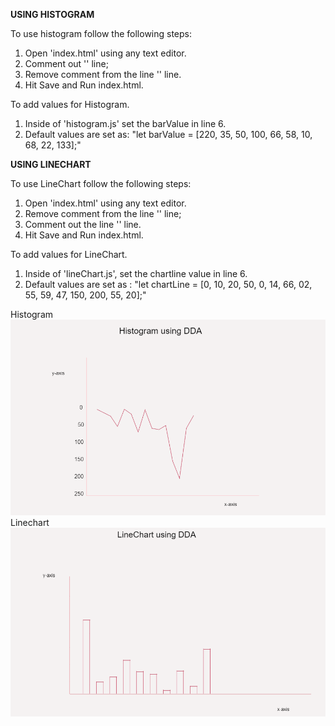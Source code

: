 <b> USING HISTOGRAM </b>
<p>
To use histogram follow the following steps:

1) Open 'index.html' using any text editor.
2) Comment out '<script src = 'lineChart.js'></script>' line;
3) Remove comment from the line '<script src = 'histogram.js'></script>' line.
4) Hit Save and Run index.html.

To add values for Histogram.

1) Inside of 'histogram.js' set the barValue in line 6.
2) Default values are set as: "let barValue = [220, 35, 50, 100, 66, 58, 10, 68, 22, 133];"
</p>


<b> USING LINECHART </b>
<p>

To use LineChart follow the following steps:

1) Open 'index.html' using any text editor.
2) Remove comment from the line '<script src = 'lineChart.js'></script>' line;
3) Comment out the line '<script src = 'histogram.js'></script>' line.
4) Hit Save and Run index.html.

To add values for LineChart.

1) Inside of 'lineChart.js', set the chartline value in line 6.
2) Default values are set as : "let chartLine = [0, 10, 20, 50, 0, 14, 66, 02, 55, 59, 47, 150, 200, 55, 20];"
</p>
<label> Histogram </label>
<img src = "../images/histogram.PNG" width = "600px">
<label> Linechart </label>
<img src = "../images/linechart.PNG" width = "600px">


